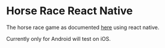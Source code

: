 # Horse Race React Native
The horse race game as documented [here](http://www.drinkinggames.com/game.php/10/horse+race) using react native.

Currently only for Android will test on iOS.
